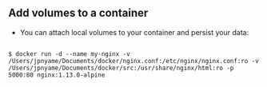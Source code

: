 ##  Add volumes to a container

* You can attach local volumes to your container and persist your data:
<section>
<pre><code>
$ docker run -d --name my-nginx -v /Users/jpnyame/Documents/docker/nginx.conf:/etc/nginx/nginx.conf:ro -v /Users/jpnyame/Documents/docker/src:/usr/share/nginx/html:ro -p 5000:80 nginx:1.13.0-alpine
</code></pre>
</section>

